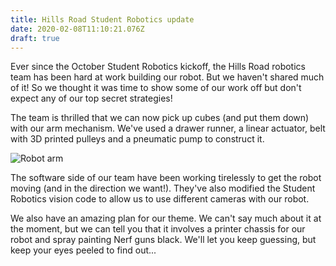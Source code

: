 ```yaml
---
title: Hills Road Student Robotics update
date: 2020-02-08T11:10:21.076Z
draft: true
---
```

Ever since the October Student Robotics kickoff, the Hills Road robotics team has been hard at work building our robot. But we haven't shared much of it! So we thought it was time to show some of our work off but don't expect any of our top secret strategies!

The team is thrilled that we can now pick up cubes (and put them down) with our arm mechanism. We've used a drawer runner, a linear actuator, belt with 3D printed pulleys and a pneumatic pump to construct it. 

![Robot arm](/gallery/images/20200201_144547.jpg "Robot arm")

The software side of our team have been working tirelessly to get the robot moving (and in the direction we want!). They've also modified the Student Robotics vision code to allow us to use different cameras with our robot.

We also have an amazing plan for our theme. We can't say much about it at the moment, but we can tell you that it involves a printer chassis for our robot and spray painting Nerf guns black. We'll let you keep guessing, but keep your eyes peeled to find out...

